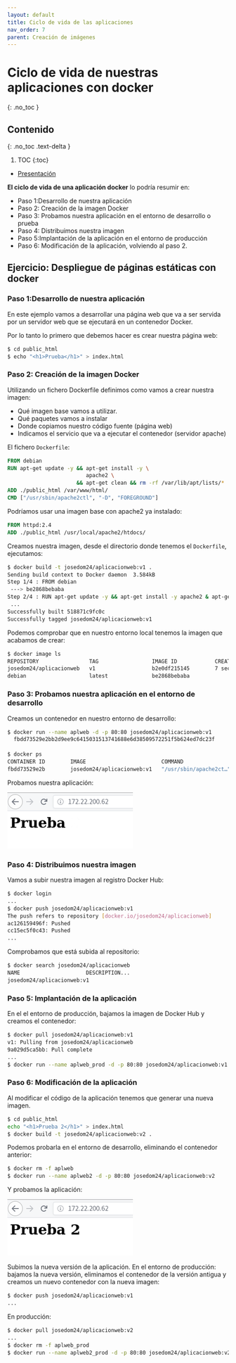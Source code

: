 ```yaml
---
layout: default
title: Ciclo de vida de las aplicaciones
nav_order: 7
parent: Creación de imágenes
---
```

# Ciclo de vida de nuestras aplicaciones con docker
{: .no_toc }

## Contenido
{: .no_toc .text-delta }

1. TOC
{:toc}

* [Presentación](https://raw.githubusercontent.com/josedom24/presentaciones/main/iaw/ciclo_vida.pdf)

**El ciclo de vida de una aplicación docker** lo podría resumir en:

* Paso 1:Desarrollo de nuestra aplicación
* Paso 2: Creación de la imagen Docker
* Paso 3: Probamos nuestra aplicación en el entorno de desarrollo o prueba
* Paso 4: Distribuimos nuestra imagen
* Paso 5:Implantación de la aplicación en el entorno de producción
* Paso 6: Modificación de la aplicación, volviendo al paso 2.

## Ejercicio: Despliegue de páginas estáticas con docker

### Paso 1:Desarrollo de nuestra aplicación

En este ejemplo vamos a desarrollar una página web que va a ser servida por un servidor web que se ejecutará en un contenedor Docker.

Por lo tanto lo primero que debemos hacer es crear nuestra página web:

```bash
$ cd public_html
$ echo "<h1>Prueba</h1>" > index.html
```

### Paso 2: Creación de la imagen Docker

Utilizando un fichero Dockerfile definimos como vamos a crear nuestra imagen:

* Qué imagen base vamos a utilizar.
* Qué paquetes vamos a instalar
* Donde copiamos nuestro código fuente (página web)
* Indicamos el servicio que va a ejecutar el contenedor (servidor apache)

El fichero `Dockerfile`:

```Dockerfile
FROM debian
RUN apt-get update -y && apt-get install -y \
                         apache2 \
                      && apt-get clean && rm -rf /var/lib/apt/lists/*
ADD ./public_html /var/www/html/
CMD ["/usr/sbin/apache2ctl", "-D", "FOREGROUND"]
```

Podríamos usar una imagen base con apache2 ya instalado:

```Dockerfile
FROM httpd:2.4
ADD ./public_html /usr/local/apache2/htdocs/
```
Creamos nuestra imagen, desde el directorio donde tenemos el `Dockerfile`, ejecutamos:

```bash
$ docker build -t josedom24/aplicacionweb:v1 .
Sending build context to Docker daemon  3.584kB
Step 1/4 : FROM debian
 ---> be2868bebaba
Step 2/4 : RUN apt-get update -y && apt-get install -y apache2 & apt-get clean && rm -rf /var/lib/apt/lists/*
 ...
Successfully built 518871c9fc0c
Successfully tagged josedom24/aplicacionweb:v1
```
Podemos comprobar que en nuestro entorno local tenemos la imagen que acabamos de crear:

```bash
$ docker image ls
REPOSITORY                TAG                 IMAGE ID            CREATED             SIZE
josedom24/aplicacionweb   v1                  b2e0df215145        7 seconds ago       204MB
debian                    latest              be2868bebaba  
```

### Paso 3: Probamos nuestra aplicación en el entorno de desarrollo

Creamos un contenedor en nuestro entorno de desarrollo:

```bash
$ docker run --name aplweb -d -p 80:80 josedom24/aplicacionweb:v1
  fbdd73529e2bb2d9ee9c6415031513741688e6d38509572251f5b624ed7dc23f
  
$ docker ps
CONTAINER ID        IMAGE                        COMMAND                    CREATED             STATUS              PORTS                NAMES
fbdd73529e2b        josedom24/aplicacionweb:v1   "/usr/sbin/apache2ct…"   6 seconds ago       Up 5 seconds        0.0.0.0:80->80/tcp   aplweb
```
Probamos nuestra aplicación:

![docker](img/ciclo1.png)

### Paso 4: Distribuimos nuestra imagen

Vamos a subir nuestra imagen al registro Docker Hub:

```bash
$ docker login
...
$ docker push josedom24/aplicacionweb:v1
The push refers to repository [docker.io/josedom24/aplicacionweb]
ac126159496f: Pushed 
cc15ec5f0c43: Pushed 
...
```

Comprobamos que está subida al repositorio:

```bash
$ docker search josedom24/aplicacionweb
NAME                     DESCRIPTION...
josedom24/aplicacionweb:v1
```

### Paso 5: Implantación de la aplicación

En el el entorno de producción, bajamos la imagen de Docker Hub y creamos el contenedor:

```bash
$ docker pull josedom24/aplicacionweb:v1
v1: Pulling from josedom24/aplicacionweb
9a029d5ca5bb: Pull complete 
...
$ docker run --name aplweb_prod -d -p 80:80 josedom24/aplicacionweb:v1
```

### Paso 6: Modificación de la aplicación

Al modificar el código de la aplicación tenemos que generar una nueva imagen.

```bash
$ cd public_html
echo "<h1>Prueba 2</h1>" > index.html
$ docker build -t josedom24/aplicacionweb:v2 .
```
Podemos probarla en el entorno de desarrollo, eliminando el contenedor anterior:

```bash
$ docker rm -f aplweb
$ docker run --name aplweb2 -d -p 80:80 josedom24/aplicacionweb:v2
```

Y probamos la aplicación:

![docker](img/ciclo2.png)

Subimos la nueva versión de la aplicación. En el entorno de producción: bajamos la nueva versión, eliminamos el contenedor de la versión antigua y creamos un nuevo contenedor con la nueva imagen:

```bash
$ docker push josedom24/aplicacionweb:v1
...
```

En producción:

```bash
$ docker pull josedom24/aplicacionweb:v2
...
$ docker rm -f aplweb_prod
$ docker run --name aplweb2_prod -d -p 80:80 josedom24/aplicacionweb:v2
```
